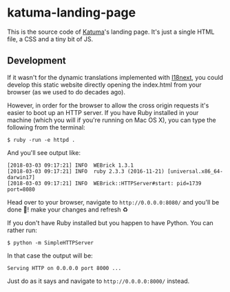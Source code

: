 # katuma-landing-page

This is the source code  of [Katuma](http://katuma.org/)'s landing page. It's just a single HTML file, a CSS and a tiny bit of JS.

## Development

If it wasn't for the dynamic translations implemented with [I18next](https://www.i18next.com/), you could develop this static website directly opening the index.html from your browser (as we used to do decades ago).

However, in order for the browser to allow the cross origin requests it's easier to boot up an HTTP server. If you have Ruby installed in your machine (which you will if you're running on Mac OS X), you can type the following from the terminal:

```shell
$ ruby -run -e httpd .
```

And you'll see output like:

```
[2018-03-03 09:17:21] INFO  WEBrick 1.3.1
[2018-03-03 09:17:21] INFO  ruby 2.3.3 (2016-11-21) [universal.x86_64-darwin17]
[2018-03-03 09:17:21] INFO  WEBrick::HTTPServer#start: pid=1739 port=8080
```

Head over to your browser, navigate to `http://0.0.0.0:8080/` and you'll be done :tada:! make your changes and refresh :recycle:

If you don't have Ruby installed but you happen to have Python. You can rather run:

```shell
$ python -m SimpleHTTPServer
```

In that case the output will be:

```
Serving HTTP on 0.0.0.0 port 8000 ...
```

Just do as it says and navigate to `http://0.0.0.0:8000/` instead.
